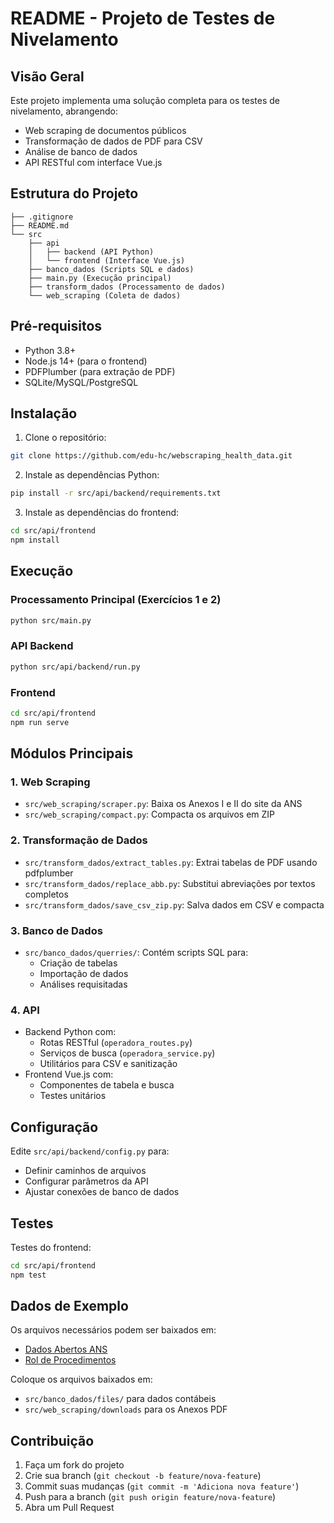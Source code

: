 # README - Projeto de Testes de Nivelamento 

## Visão Geral
Este projeto implementa uma solução completa para os testes de nivelamento, abrangendo:
- Web scraping de documentos públicos
- Transformação de dados de PDF para CSV
- Análise de banco de dados
- API RESTful com interface Vue.js

## Estrutura do Projeto

```
├── .gitignore
├── README.md
└── src
    ├── api
    │   ├── backend (API Python)
    │   └── frontend (Interface Vue.js)
    ├── banco_dados (Scripts SQL e dados)
    ├── main.py (Execução principal)
    ├── transform_dados (Processamento de dados)
    └── web_scraping (Coleta de dados)
```

## Pré-requisitos

- Python 3.8+
- Node.js 14+ (para o frontend)
- PDFPlumber (para extração de PDF)
- SQLite/MySQL/PostgreSQL

## Instalação

1. Clone o repositório:
```bash
git clone https://github.com/edu-hc/webscraping_health_data.git
```

2. Instale as dependências Python:
```bash
pip install -r src/api/backend/requirements.txt
```

3. Instale as dependências do frontend:
```bash
cd src/api/frontend
npm install
```

## Execução

### Processamento Principal (Exercícios 1 e 2)
```bash
python src/main.py
```

### API Backend
```bash
python src/api/backend/run.py
```

### Frontend
```bash
cd src/api/frontend
npm run serve
```

## Módulos Principais

### 1. Web Scraping
- `src/web_scraping/scraper.py`: Baixa os Anexos I e II do site da ANS
- `src/web_scraping/compact.py`: Compacta os arquivos em ZIP

### 2. Transformação de Dados
- `src/transform_dados/extract_tables.py`: Extrai tabelas de PDF usando pdfplumber
- `src/transform_dados/replace_abb.py`: Substitui abreviações por textos completos
- `src/transform_dados/save_csv_zip.py`: Salva dados em CSV e compacta

### 3. Banco de Dados
- `src/banco_dados/querries/`: Contém scripts SQL para:
  - Criação de tabelas
  - Importação de dados
  - Análises requisitadas

### 4. API
- Backend Python com:
  - Rotas RESTful (`operadora_routes.py`)
  - Serviços de busca (`operadora_service.py`)
  - Utilitários para CSV e sanitização
- Frontend Vue.js com:
  - Componentes de tabela e busca
  - Testes unitários

## Configuração

Edite `src/api/backend/config.py` para:
- Definir caminhos de arquivos
- Configurar parâmetros da API
- Ajustar conexões de banco de dados

## Testes

Testes do frontend:
```bash
cd src/api/frontend
npm test
```

## Dados de Exemplo

Os arquivos necessários podem ser baixados em:
- [Dados Abertos ANS](https://dadosabertos.ans.gov.br)
- [Rol de Procedimentos](https://www.gov.br/ans/pt-br)

Coloque os arquivos baixados em:
- `src/banco_dados/files/` para dados contábeis
- `src/web_scraping/downloads` para os Anexos PDF

## Contribuição

1. Faça um fork do projeto
2. Crie sua branch (`git checkout -b feature/nova-feature`)
3. Commit suas mudanças (`git commit -m 'Adiciona nova feature'`)
4. Push para a branch (`git push origin feature/nova-feature`)
5. Abra um Pull Request

